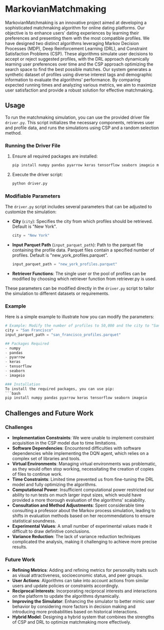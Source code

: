 # MarkovianMatchmaking

MarkovianMatchmaking is an innovative project aimed at developing a sophisticated matchmaking algorithm for online dating platforms. Our objective is to enhance users' dating experiences by learning their preferences and presenting them with the most compatible profiles. We have designed two distinct algorithms leveraging Markov Decision Processes (MDP), Deep Reinforcement Learning (DRL), and Constraint Satisfaction Problems (CSP). These algorithms simulate user decisions to accept or reject suggested profiles, with the DRL approach dynamically learning user preferences over time and the CSP approach optimizing the search space to find the best possible matches. Our system generates a synthetic dataset of profiles using diverse interest tags and demographic information to evaluate the algorithms' performance. By comparing expected running times and analyzing various metrics, we aim to maximize user satisfaction and provide a robust solution for effective matchmaking.

## Usage

To run the matchmaking simulation, you can use the provided driver file `driver.py`. This script initializes the necessary components, retrieves user and profile data, and runs the simulations using CSP and a random selection method.

### Running the Driver File

1. Ensure all required packages are installed:
    ```bash
    pip install numpy pandas pyarrow keras tensorflow seaborn imageio matplotlib
    ```

2. Execute the driver script:
    ```bash
    python driver.py
    ```

### Modifiable Parameters

The `driver.py` script includes several parameters that can be adjusted to customize the simulation:

- **City** (`city`): Specifies the city from which profiles should be retrieved. Default is "New York".
    ```python
    city = "New York"
    ```

- **Input Parquet Path** (`input_parquet_path`): Path to the parquet file containing the profile data. Parquet files contain a specified number of profiles. Default is "new_york_profiles.parquet".
    ```python
    input_parquet_path = "new_york_profiles.parquet"
    ```

- **Retriever Functions**: The single user or the pool of profiles can be modified by choosing which retriever function from retriever.py is used.

These parameters can be modified directly in the `driver.py` script to tailor the simulation to different datasets or requirements.

### Example
Here is a simple example to illustrate how you can modify the parameters:
```python
# Example: Modify the number of profiles to 50,000 and the city to "San Francisco"
city = "San Francisco"
input_parquet_path = "san_francisco_profiles.parquet"

## Packages Required
- numpy
- pandas
- pyarrow
- keras
- tensorflow
- seaborn
- imageio

### Installation
To install the required packages, you can use pip:
```bash
pip install numpy pandas pyarrow keras tensorflow seaborn imageio
```

## Challenges and Future Work
### Challenges
- **Implementation Constraints**: We were unable to implement constraint acquisition in the CSP model due to time limitations.
- **Software Dependencies**: Encountered difficulties with software dependencies while implementing the DQN agent, which relies on a complex set of libraries and tools.
- **Virtual Environments**: Managing virtual environments was problematic, as they would often stop working, necessitating the creation of copies of files to continue work.
- **Time Constraints**: Limited time prevented us from fine-tuning the DRL model and fully optimizing the algorithms.
- **Computational Power**: Insufficient computational power restricted our ability to run tests on much larger input sizes, which would have provided a more thorough evaluation of the algorithms' scalability.
- **Consultation and Method Adjustments**: Spent considerable time consulting a professor about the Markov process simulation, leading to shifts in evaluation methods based on her recommendations to ensure statistical soundness.
- **Experimental Values**: A small number of experimental values made it difficult to draw definitive conclusions.
- **Variance Reduction**: The lack of variance reduction techniques complicated the analysis, making it challenging to achieve more precise results.

### Future Work
- **Refining Metrics**: Adding and refining metrics for personality traits such as visual attractiveness, socioeconomic status, and peer groups.
- **User Actions**: Algorithms can take into account actions from similar users and update policies or constraints accordingly.
- **Reciprocal Interests**: Incorporating reciprocal interests and interactions on the platform to update the algorithms dynamically.
- **Improving the Simulator**: Enhancing the simulator to better mimic user behavior by considering more factors in decision making and introducing more probabilities based on historical interactions.
- **Hybrid Model**: Designing a hybrid system that combines the strengths of CSP and DRL to optimize matchmaking more effectively.